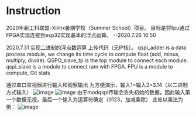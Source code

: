 # Instruction
2020年新工科联盟-Xilinx暑期学校（Summer School）项目。 目标是将fpu通过FPGA实现连接到esp32实现基本的浮点运算。
--2020.7.26 16:50

2020.7.31 实现二进制的浮点数运算
上传代码（无IP核）。
qspi_adder is a data process module, we change its time cycle to compute float (add, minus, multiply, divide).
QSPO_slave_tp is the top module to connect each module.
qspi_slave is a module to connect ram with FPGA.
FPU is a module to compute,
Git stats

通过串口监视器进行输入和观察输出
为方便演示，输入1=输入2=3.14（以二进制方式输入）
![image](https://github.com/Bevis0721/Vivado-fpu-on-sea-s7/blob/master/%E6%A1%88%E4%BE%8B%E6%BC%94%E7%A4%BA/3.14.jpg)
![image](https://github.com/Bevis0721/Vivado-fpu-on-sea-s7/blob/master/%E6%A1%88%E4%BE%8B%E6%BC%94%E7%A4%BA/9.8596.jpg)
由于modqspi传输会丢失初始的数据，因此输入第一个数据无视，最后一个输入为运算符确定（0123，加减乘除）
此处以乘法为例：
![image](https://github.com/Bevis0721/Vivado-fpu-on-sea-s7/blob/master/%E6%A1%88%E4%BE%8B%E6%BC%94%E7%A4%BA/%E6%B5%AE%E7%82%B9%E6%95%B0%E4%B9%98%E6%B3%95.JPG)
